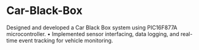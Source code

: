 # Car-Black-Box
Designed and developed a Car Black Box system using PIC16F877A microcontroller.  • Implemented sensor interfacing, data logging, and real-time event tracking for vehicle  monitoring.

